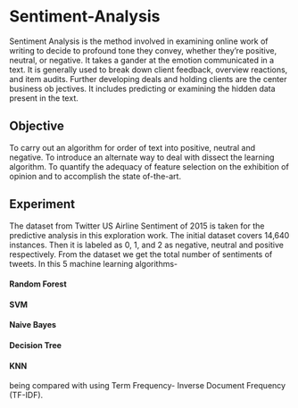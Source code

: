 # Sentiment-Analysis


Sentiment Analysis is the method involved in examining online work of writing to decide to profound tone they convey, whether they’re positive, neutral, or negative. It takes a gander at the emotion communicated in a text. It is generally used to break down client feedback, overview reactions, and item audits. Further developing deals and holding clients are the center business ob jectives. It includes predicting or examining the hidden data present in the text.

## Objective
To carry out an algorithm for order of text into positive, neutral and negative. To introduce an alternate way to deal with dissect the learning algorithm. To quantify the adequacy of feature selection on the exhibition of opinion and to accomplish the state of-the-art.


## Experiment
The dataset from Twitter US Airline Sentiment of 2015 is taken for the predictive analysis in this exploration work. The initial dataset covers 14,640 instances. Then it is labeled as 0, 1, and 2 as negative, neutral and positive respectively. From the dataset we get the total number of sentiments of tweets. In this 5 machine learning algorithms- 
#### Random Forest 
#### SVM 
#### Naive Bayes 
#### Decision Tree 
#### KNN 
being compared with using Term Frequency- Inverse Document Frequency (TF-IDF).
